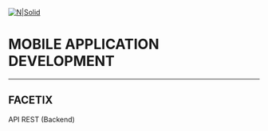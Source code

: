 [![N|Solid](https://soshace.com/wp-content/uploads/2021/01/879-png-3.png)](https://www.django-rest-framework.org/)

# MOBILE APPLICATION DEVELOPMENT
-----------------------------------------------------------------------------------------------------

## FACETIX

API REST (Backend)